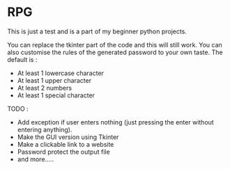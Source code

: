 # RPG

This is just a test and is a part of my beginner python projects.

You can replace the tkinter part of the code and this will still work.
You can also customise the rules of the generated password to your own taste.
The default is :
- At least 1 lowercase character
- At least 1 upper character
- At least 2 numbers
- At least 1 special character

TODO :
- Add exception if user enters nothing (just pressing the enter without entering anything).
- Make the GUI version using Tkinter
- Make a clickable link to a website
- Password protect the output file
- and more.....
